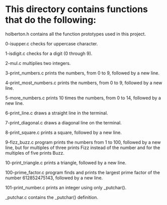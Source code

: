 # This directory contains functions that do the following:
holberton.h contains all the function prototypes used in this project.

0-isupper.c checks for uppercase character.

1-isdigit.c   checks for a digit (0 through 9).

 2-mul.c   multiplies two integers.

 3-print_numbers.c   prints the numbers, from 0 to 9, followed by a new line.

 4-print_most_numbers.c   prints the numbers, from 0 to 9, followed by a new line.

 5-more_numbers.c   prints 10 times the numbers, from 0 to 14, followed by a new line.

 6-print_line.c   draws a straight line in the terminal.

 7-print_diagonal.c   draws a diagonal line on the terminal.

 8-print_square.c   prints a square, followed by a new line.

 9-fizz_buzz.c  program  prints the numbers from 1 to 100, followed by a new line, but for multiples of three prints Fizz instead of the number and for the multiples of five prints Buzz.

 10-print_triangle.c   prints a triangle, followed by a new line.

 100-prime_factor.c  program  finds and prints the largest prime factor of the number 612852475143, followed by a new line.

 101-print_number.c   prints an integer using only _putchar().

 _putchar.c contains the _putchar() definition.

